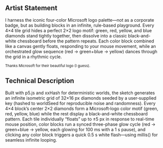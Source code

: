 ## Artist Statement

I harness the iconic four-color Microsoft logo palette—not as a corporate badge,
but as building blocks in an infinite, rule-based playground.
Every 4×4 tile grid hides a perfect 2×2 logo motif: green, red, yellow, and blue diamonds stand tightly together, 
then dissolve into a classic black-and-white chessboard before the pattern repeats.
Each color block combined like a canvas gently floats, responding to your mouse movement,
while an orchestrated glow sequence (red → green+blue → yellow) dances through the grid in a rhythmic cycle.

<sup>Thanks Microsoft for their beautiful logo (I guess).</sup>

## Technical Description

Built with p5.js and xxHash for deterministic worlds, 
the sketch generates an infinite isometric grid of 32×16 px diamonds seeded by a user‐supplied key 
(hashed to worldSeed for reproducible noise and randomness). 
Every 4×4 block’s center 2×2 diamonds form a Microsoft‐logo color motif (green, red, yellow, blue) 
while the rest display a black-and-white chessboard pattern. 
Each tile individually “floats” up to ±5 px in response to real-time mouse position, 
color blocks run a synced three-phase glow cycle (red → green+blue → yellow, each glowing for 100 ms with a 1 s pause), 
and clicking any color block triggers a quick 0.5 s white flash—using millis() for seamless infinite looping.
